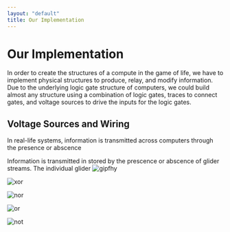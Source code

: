 ```yaml
---
layout: "default"
title: Our Implementation
---
```

# Our Implementation
 
 In order to create the structures of a compute in the game of life, we have to implement physical structures to produce, relay, and modify information. Due to the underlying logic gate structure of computers, we could build almost any structure using a combination of logic gates, traces to connect gates, and voltage sources to drive the inputs for the logic gates.
 
 ## Voltage Sources and Wiring
 In real-life systems, information is transmitted across computers through the presence or abscence 
 
 Information is transmitted in stored by the prescence or abscence of glider streams. The individual glider 
![gipfhy](https://media.giphy.com/media/3o9bOTdPSw3qG1Z9od/giphy.gif)

![xor](https://media.giphy.com/media/iMCj4EgPkQOvetoPuV/giphy.gif)

![nor](https://media.giphy.com/media/182tC6OM2QTsCUuKrl/giphy.gif)

![or](https://media.giphy.com/media/55vEeqLRbo1sNs0EkF/giphy.gif)

![not](https://media.giphy.com/media/RMdfum2JITUn9AquCp/giphy.gif)
